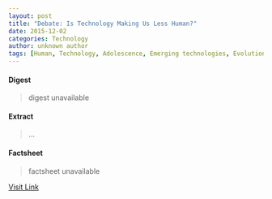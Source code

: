 ```yaml
---
layout: post
title: "Debate: Is Technology Making Us Less Human?"
date: 2015-12-02
categories: Technology
author: unknown author
tags: [Human, Technology, Adolescence, Emerging technologies, Evolution, Norm (social), Behavior, Gene therapy, Disinhibition, Mind, Biotechnology, Cancer, Biology]
---
```



#### Digest
>digest unavailable

#### Extract
>...

#### Factsheet
>factsheet unavailable

[Visit Link](http://www.gereports.com/debate/debate-is-technology-making-us-less-human/)


